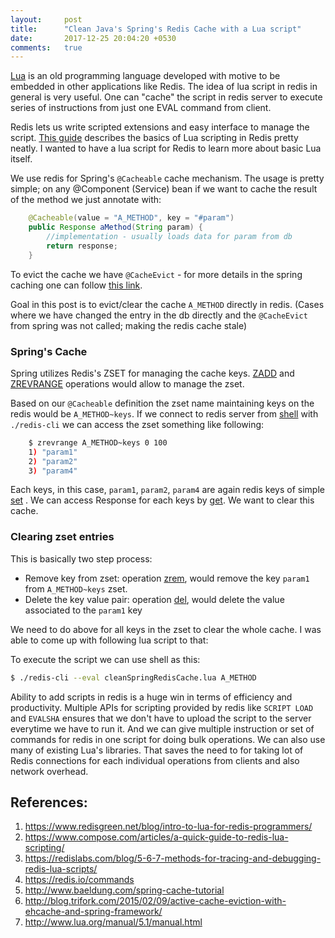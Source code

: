 ```yaml
---
layout:     post
title:      "Clean Java's Spring's Redis Cache with a Lua script"
date:       2017-12-25 20:04:20 +0530
comments:   true
---
```


[Lua](http://www.lua.org/manual/5.1/manual.html) is an old programming language developed with motive to be embedded in other applications like Redis. The idea of lua script in redis in general is very useful. One can "cache" the script in redis server to execute series of instructions from just one EVAL command from client.

Redis lets us write scripted extensions and easy interface to manage the script. [This guide](https://www.compose.com/articles/a-quick-guide-to-redis-lua-scripting/) describes the basics of Lua scripting in Redis pretty neatly. I wanted to have a lua script for Redis to learn more about basic Lua itself.

We use redis for Spring's `@Cacheable` cache mechanism. The usage is pretty simple; on any @Component (Service) bean if we want to cache the result of the method we just annotate with:

```java
    @Cacheable(value = "A_METHOD", key = "#param")
    public Response aMethod(String param) {
        //implementation - usually loads data for param from db
        return response;
    }
```

To evict the cache we have `@CacheEvict` - for more details in the spring caching one can follow [this link](http://www.baeldung.com/spring-cache-tutorial).

Goal in this post is to evict/clear the cache `A_METHOD` directly in redis. (Cases where we have changed the entry in the db directly and the `@CacheEvict` from spring was not called; making the redis cache stale)

### Spring's Cache
Spring utilizes Redis's ZSET for managing the cache keys. [ZADD](https://redis.io/commands/zadd) and [ZREVRANGE](https://redis.io/commands/zrevrange) operations would allow to manage the zset.

Based on our `@Cacheable` definition the zset name maintaining keys on the redis would be `A_METHOD~keys`. If we connect to redis server from [shell](https://redis.io/topics/rediscli) with `./redis-cli` we can access the zset something like following:
```bash
    $ zrevrange A_METHOD~keys 0 100
    1) "param1"
    2) "param2"
    3) "param4"
```

Each keys, in this case, `param1`, `param2`, `param4` are again redis keys of simple [set](https://redis.io/commands/set) . We can access Response for each keys by [get](https://redis.io/commands/get).
We want to clear this cache.

### Clearing zset entries
This is basically two step process:
- Remove key from zset: operation [zrem](https://redis.io/commands/zrem), would remove the key `param1` from `A_METHOD~keys` zset.
- Delete the key value pair: operation [del](https://redis.io/commands/del), would delete the value associated to the `param1` key

We need to do above for all keys in the zset to clear the whole cache.
I was able to come up with following lua script to that:

<script src="https://gist.github.com/yogin16/931a354933e41c14fca9f6113497db20.js"></script>

To execute the script we can use shell as this:
```bash
$ ./redis-cli --eval cleanSpringRedisCache.lua A_METHOD
```

Ability to add scripts in redis is a huge win in terms of efficiency and productivity. Multiple APIs for scripting provided by redis like `SCRIPT LOAD` and `EVALSHA` ensures that we don't have to upload the script to the server everytime we have to run it. And we can give multiple instruction or set of commands for redis in one script for doing bulk operations. We can also use many of existing Lua's libraries. That saves the need to for taking lot of Redis connections for each individual operations from clients and also network overhead.

## References:
1. https://www.redisgreen.net/blog/intro-to-lua-for-redis-programmers/
1. https://www.compose.com/articles/a-quick-guide-to-redis-lua-scripting/
1. https://redislabs.com/blog/5-6-7-methods-for-tracing-and-debugging-redis-lua-scripts/
1. https://redis.io/commands
1. http://www.baeldung.com/spring-cache-tutorial
1. http://blog.trifork.com/2015/02/09/active-cache-eviction-with-ehcache-and-spring-framework/
1. http://www.lua.org/manual/5.1/manual.html